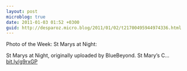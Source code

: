 ```yaml
---
layout: post
microblog: true
date: 2011-01-03 01:52 +0300
guid: http://desparoz.micro.blog/2011/01/02/t21700495944974336.html
---
```

Photo of the Week: St Marys at Night: 

St Marys at Night, originally uploaded by BlueBeyond.
St Mary’s C... [bit.ly/g9rxGP](http://bit.ly/g9rxGP)
